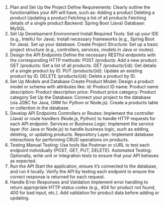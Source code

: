 1. Plan and Set Up the Project
    Define Requirements: Clearly outline the functionalities your API will have, such as:
    Adding a product
    Deleting a product
   Updating a product
Fetching a list of all products
Fetching details of a single product
Backend: Spring Boot (Java)
Database: MySQL.
2. Set Up Development Environment
Install Required Tools:
Set up your IDE (e.g., IntelliJ for Java).
Install necessary frameworks (e.g., Spring Boot for Java).
Set up your database.
Create Project Structure:
Set up a basic project structure (e.g., controllers, services, models in Java or routes).
3. Design the API Endpoints
Define the necessary RESTful endpoints with the corresponding HTTP methods:
POST /products: Add a new product.
GET /products: Get a list of all products.
GET /products/{id}: Get details of a single product by ID.
PUT /products/{id}: Update an existing product by ID.
DELETE /products/{id}: Delete a product by ID.
4. Set Up Models and Database
Create Product Model: Design a product model or schema with attributes like:
id: Product ID
name: Product name
description: Product description
price: Product price
category: Product category
Set Up the Database:
Connect your project to the database (via JDBC for Java, ORM for Python or Node.js).
Create a products table or collection in the database.
5. Develop API Endpoints
Controllers or Routes: Implement the controller (Java) or route handlers (Node.js, Python) to handle HTTP requests for each API endpoint.
Services or Business Logic: Implement the service layer (for Java or Node.js) to handle business logic, such as adding, deleting, or updating products.
Repository Layer: Implement database interactions for performing CRUD operations on products.
6. Testing
Manual Testing: Use tools like Postman or cURL to test each endpoint individually (POST, GET, PUT, DELETE).
Automated Testing: Optionally, write unit or integration tests to ensure that your API behaves as expected.
7. Run the API
Start the application, ensure it’s connected to the database, and run it locally.
Verify the API by testing each endpoint to ensure the correct response is returned for each request.
8. Handle Error Responses and Validation
Implement error handling to return appropriate HTTP status codes (e.g., 404 for product not found, 400 for bad input, etc.).
Add validation for product data before adding or updating.
